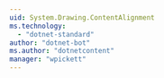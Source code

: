 ```yaml
---
uid: System.Drawing.ContentAlignment
ms.technology: 
  - "dotnet-standard"
author: "dotnet-bot"
ms.author: "dotnetcontent"
manager: "wpickett"
---
```

